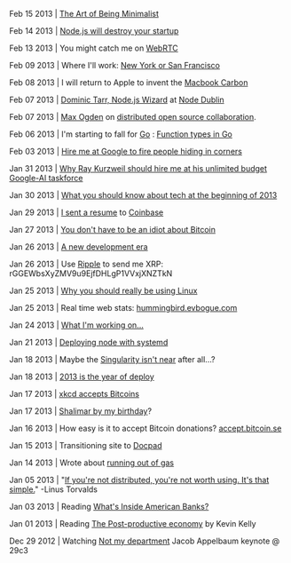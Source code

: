 Feb 15 2013 | [The Art of Being Minimalist](/posts/minimalist)

Feb 14 2013 | [Node.js will destroy your startup](/posts/nodedestroy)

Feb 13 2013 | You might catch me on [WebRTC](https://apprtc.appspot.com/)

Feb 09 2013 | Where I'll work: [New York or San Francisco](/posts/nycsf)

Feb 08 2013 | I will return to Apple to invent the [Macbook Carbon](/posts/macbookcarbon)

Feb 07 2013 | [Dominic Tarr, Node.js Wizard](https://www.youtube.com/watch?v=giS-aIq0Kaw) at [Node Dublin](https://www.youtube.com/user/NodeDublin?feature=watch)

Feb 07 2013 | [Max Ogden](http://maxogden.com/) on [distributed open source collaboration](http://www.youtube.com/watch?v=UcDrxXKf4qg).

Feb 06 2013 | I'm starting to fall for [Go](http://golang.org/) : [Function types in Go](http://jordanorelli.tumblr.com/post/42369331748/function-types-in-go-golang)

Feb 03 2013 | [Hire me at Google to fire people hiding in corners](/posts/googlecorners)

Jan 31 2013 | [Why Ray Kurzweil should hire me at his unlimited budget Google-AI taskforce](/posts/ai)

Jan 30 2013 | [What you should know about tech at the beginning of 2013](/posts/tech2013)

Jan 29 2013 | [I sent a resume](/posts/coinbase) to [Coinbase](http://coinbase.com)

Jan 27 2013 | [You don't have to be an idiot about Bitcoin](/posts/idiot)

Jan 26 2013 | [A new development era](http://blog.ziade.org/2013/01/25/a-new-development-era-essay)

Jan 26 2013 | Use [Ripple](http://ripple.com) to send me XRP: rGGEWbsXyZMV9u9EjfDHLgP1VVxjXNZTkN

Jan 25 2013 | [Why you should really be using Linux](/posts/linux)

Jan 25 2013 | Real time web stats: [hummingbird.evbogue.com](http://hummingbird.evbogue.com)

Jan 24 2013 | [What I'm working on...](/posts/workingon)

Jan 21 2013 | [Deploying node with systemd](http://savanne.be/articles/deploying-node-js-with-systemd/)

Jan 18 2013 | Maybe the [Singularity isn't near](http://www.edge.org/response-detail/23784) after all...?

Jan 18 2013 | [2013 is the year of deploy](/posts/deploy)

Jan 17 2013 | <a href="https://xkcd.com/bitcoin/">xkcd accepts Bitcoins</a>

Jan 17 2013 | <a href="/posts/shalimar">Shalimar by my birthday</a>? 

Jan 16 2013 | How easy is it to accept Bitcoin donations? <a href="http://accept.bitcoin.se/">accept.bitcoin.se</a>

Jan 15 2013 | Transitioning site to <a href="https://github.com/bevry/docpad/">Docpad</a>

Jan 14 2013 | Wrote about <a href="/posts/outofgas">running out of gas</a>

Jan 05 2013 | "<a href="http://youtu.be/4XpnKHJAok8?t=10m57s">If you're not distributed, you're not worth using. It's that simple.</a>" -Linus Torvalds 

Jan 03 2013 | Reading <a href="http://www.theatlantic.com/magazine/archive/2013/01/whats-inside-americas-banks/309196/">What's Inside American Banks?</a>

Jan 01 2013 | Reading <a href="http://www.kk.org/thetechnium/archives/2013/01/the_post-produc.php">The Post-productive economy</a> by Kevin Kelly

Dec 29 2012 | Watching <a href="https://www.youtube.com/watch?v=QNsePZj_Yks">Not my department</a> Jacob Appelbaum keynote @ 29c3 
